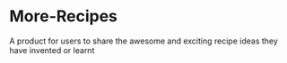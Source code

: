 # More-Recipes
A product for users to share the awesome and exciting recipe ideas they have invented or learnt
